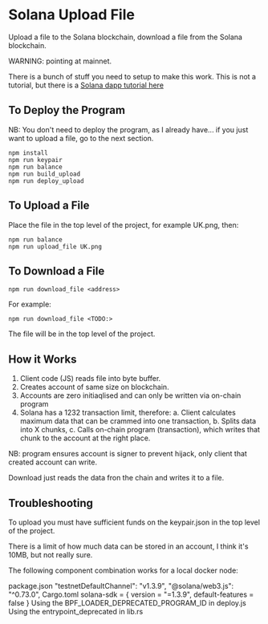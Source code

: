 # Solana Upload File

Upload a file to the Solana blockchain, download a file from the Solana blockchain.

WARNING: pointing at mainnet.

There is a bunch of stuff you need to setup to make this work. This is not a tutorial, but there is a [Solana dapp tutorial here](https://medium.com/@smith_10562/a-simple-solana-dapp-tutorial-6dedbdf65444)

## To Deploy the Program

NB: You don't need to deploy the program, as I already have... if you just want to upload a file, go to the next section.

```
npm install
npm run keypair
npm run balance
npm run build_upload
npm run deploy_upload
```

## To Upload a File

Place the file in the top level of the project, for example UK.png, then:

```
npm run balance
npm run upload_file UK.png
```

## To Download a File

```
npm run download_file <address>
```

For example:

```
npm run download_file <TODO:>
```

The file will be in the top level of the project.

## How it Works

1. Client code (JS) reads file into byte buffer.
2. Creates account of same size on blockchain.
3. Accounts are zero initiaqlised and can only be written via on-chain program
3. Solana has a 1232 transaction limit, therefore:
   a. Client calculates maximum data that can be crammed into one transaction,
   b. Splits data into X chunks,
   c. Calls on-chain program (transaction), which writes that chunk to the account at the right place.

NB: program ensures account is signer to prevent hijack, only client that created account can write.

Download just reads the data fron the chain and writes it to a file.
 
## Troubleshooting

To upload you must have sufficient funds on the keypair.json in the top level of the project.

There is a limit of how much data can be stored in an account, I think it's 10MB, but not really sure. 

The following component combination works for a local docker node:

package.json
  "testnetDefaultChannel": "v1.3.9",
  "@solana/web3.js": "^0.73.0",
Cargo.toml
  solana-sdk = { version = "=1.3.9", default-features = false }
Using the BPF_LOADER_DEPRECATED_PROGRAM_ID in deploy.js
Using the entrypoint_deprecated in lib.rs



